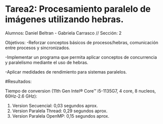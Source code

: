 # Tarea2: Procesamiento paralelo de imágenes utilizando hebras.
Alumnos: Daniel Beltran - Gabriela Carrasco
// Sección: 2

Objetivos:
-Reforzar conceptos básicos de procesos/hebras, comunicación entre procesos y sincronizados.

-Implementar un programa que permita aplicar conceptos de concurrencia y paralelismo mediante el uso de hebras.

-Aplicar medidades de rendimiento para sistemas paralelos.

#Resultados:

Tiempo de conversion (11th Gen Intel® Core™ i5-1135G7, 4 core, 8 nucleos, 60Hz-2.6 GHz):
1. Version Secuencial: 0,03 segundos aprox.
2. Version Paralela Thread: 0,29 segundos aprox.
3. Version Paralela OpenMP: 0,15 segundos aprox.
